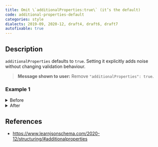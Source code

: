 ```yaml
---
title: Omit \`additionalProperties:true\` (it’s the default)
code: additional-properties-default
categories: style
dialects: 2019-09, 2020-12, draft4, draft6, draft7
autofixable: true
---
```


## Description
`additionalProperties` defaults to `true`. Setting it explicitly adds noise without changing validation behaviour.

> **Message shown to user:**
> Remove `"additionalProperties": true`.

### Example 1
<details><summary>Before</summary>
```json
{
  "$schema": "https://json-schema.org/draft/2020-12/schema",
  "type": "object",
  "additionalProperties": true
}
```
</details>

<details><summary>After</summary>
```json
{
  "$schema": "https://json-schema.org/draft/2020-12/schema",
  "type": "object"
}
```
</details>

## References
* <https://www.learnjsonschema.com/2020-12/structuring/#additionalproperties>
